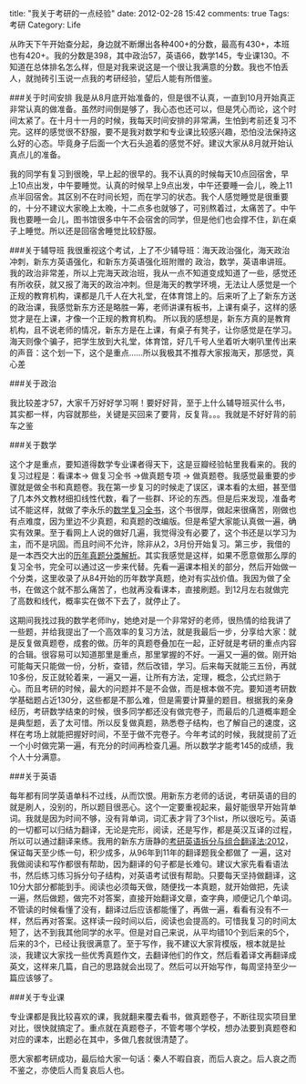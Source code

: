 title: "我关于考研的一点经验"
date: 2012-02-28 15:42
comments: true
Tags: 考研
Category: Life 


从昨天下午开始查分起，身边就不断爆出各种400+的分数，最高有430+，本班也有420+。我的分数是398，其中政治57，英语66，数学145，专业课130。不知道在总体排名怎么样，但是对我来说这是一个很让我满意的分数。我也不怕丢人，就抛砖引玉说一点我的考研经验，望后人能有所借鉴。

###关于时间安排
我是从8月底开始准备的，但是很不认真，一直到10月开始真正非常认真的做准备。虽然时间倒是够了，我心态也还可以，但是凭心而论，这个时间太紧了。在十月十一月的时候，我每天时间安排的非常满，生怕到考前还复习不完。这样的感觉很不舒服，要不是我对数学和专业课比较感兴趣，恐怕没法保持这么好的心态。毕竟身子后面一个大石头追着的感觉不好。建议大家从8月就开始认真点儿的准备。

我的同学有复习到很晚，早上起的很早的。我不认真的时候每天10点回宿舍，早上10点出发，中午要睡觉。认真的时候早上9点出发，中午还要睡一会儿，晚上11点半回宿舍。其区别不在时间长短，而在学习的状态。我个人感觉睡觉是很重要的，十分不建议大家晚上太晚，十二点多也就够了，可别熬着过，太痛苦了。中午我也要睡一会儿，图书馆很多中午不会宿舍的同学，但是他们也会撑不住，趴在桌子上睡觉。所以还是回宿舍睡觉比较舒服。

###关于辅导班
我很重视这个考试，上了不少辅导班：海天政治强化，海天政治冲刺，新东方英语强化，和新东方英语强化班附赠的 政治，数学，英语串讲班。我的政治非常差，所以上完海天政治班，我从一点不知道变成知道了一些，感觉还有所收获，就又报了海天的政治冲刺。但是海天的教学环境，无法让人感觉是一个正规的教育机构，课都是几千人在大礼堂，在体育馆上的。后来听了上了新东方送的政治课，我感觉新东方还是略胜一筹，老师讲课有板书，上课有桌子，这样的感觉才是在上课，才像一个正规的教育机构。
所以我的感想是，新东方真的是教育机构，且不说老师的情况，新东方是在上课，有桌子有凳子，让你感觉是在学习。海天则像个骗子，把学生放到大礼堂，体育馆，好几千号人坐着听大喇叭里传出来的声音：这个划一下，这个是重点……所以我极其不推荐大家报海天，那感觉，真心差

###关于政治

我比较差才57，大家千万好好学习啊！要好好背，至于上什么辅导班买什么书，其实都一样，内容就那些，关键是买回来了要背，反复背。。。我就是不好好背的前车之鉴

###关于数学

这个才是重点，要知道得数学专业课者得天下，这是豆瓣经验帖里我看来的。我的复习过程是：看课本-> 做复习全书 ->做真题专项 -> 做真题卷。我感觉最重要的步骤就是做全书和真题卷。我在第一步复习的时候走了误区，课本看的太细，甚至借了几本外文教材细扣线性代数，看了一些群、环论的东西。但是后来发现，准备考试不能这样，就做了李永乐的[数学复习全书](http://book.douban.com/subject/4398150/)，这个书很厚，做起来很痛苦，刚做也有点难度，因为里边不少真题，和真题的改编版。但是希望大家能认真做一遍，确实有效果。至于看网上人说的做好几遍，我觉得没有必要了，这个书还是以学习为主，而不是巩固。而且时间不允许，除非从2，3月份开始复习。第三步，我借的是一本西交大出的[历年真题分类解析](http://book.douban.com/subject/6394719/)。其实我感觉是这样，如果不愿意做那么厚的复习全书，完全可以通过这一步来代替。先看一遍课本相关的部分，然后开始做一个分类，这里收录了从84开始的历年数学真题，绝对有实战价值。我因为做了全书，在做这个就不那么痛苦了，也就再没看课本，直接刷题。到12月左右就做完了高数和线代，概率实在做不下去了，就停止了。

这期间我找过我的数学老师lhy，她绝对是一个非常好的老师，很热情的给我讲了一些题，并给我提出了一个高效率的复习方法，就是我最后一步，分享给大家：就是反复做真题卷，成套的做。历年的真题卷叠加在一起，正好就是考研的重点内容的合辑。很容易可以知道那里是重点，那里掌握的不好。一遍又一遍的做。刚开始可能每天只能做一份，分析，查错，然后改错，学习。后来每天就能三五份，再就10多份，反正就轮着来，一遍又一遍，让所有方法，定理，概念，公式烂熟于心。而且考研的时候，最大的问题并不是不会做，而是根本做不完。要知道考研数学基础题占近130分，这些都是不那么难，但是需要计算量的题目。根据我的亲身经历，考研数学结束的时候，很多同学都还没有做完卷子，而最后的几道概率题全是典型题，丢了太可惜。所以反复做真题，熟悉卷子结构，也了解自己的速度，这样在考场上就能把握好时间，不至于做不完卷子。今年考试的时候，我就提前了近一个小时做完第一遍，有充分的时间再检查几遍。所以数学才能考145的成绩，我个人十分满意。

###关于英语

每年都有同学英语单科不过线，从而饮恨。用新东方老师的话说，考研英语的目的就是刷人，没别的，所以题目很恶心。这个一定要重视起来，最好能很早开始背单词。我就是因为时间不够，没有背单词，词汇表才背了3个list，所以很吃亏。英语的一切都可以归结为翻译，无论是完形，阅读，还是写作，都是英汉互译的过程，所以可以通过翻译来练。我用的新东方唐静的[考研英语拆分与组合翻译法:2012](http://book.douban.com/subject/5991129/)，保证每天至少练一句，积少成多，从96年到11年的翻译题我全都做了 一遍，这对我做阅读和写作都很有帮助，因为翻译的句子都是长难句。建议大家先看看语法书，然后练习练习拆分句子结构，对英语考试很有帮助。只要每天坚持做翻译，这10分大部分都能到手。阅读也必须每天做，随便找一本真题，就开始做把，先读一遍，然后做题，做完不对答案，直接开始翻译文章，查字典，顺便记几个单词。不管读的时候看懂了没有，翻译过后应该都能懂了，再做一遍，看看有没有不一样，然后再对答案。这样读一段时间以后，阅读也会提高的。可惜我复习的时间太短了，达不到我其他同学的水平。但是对自己来说，从平均错10个到后来的5个，后来的3个，已经让我很满意了。至于写作，我不建议大家背模版，根本就是扯淡，我建议大家找一些优秀真题作文，去翻译他们的作文，然后看着译文再翻译成英文，这样来几篇，自己的思路就会出现了。然后可以开始写作，每周坚持至少一篇应该够了。

###关于专业课

专业课都是我比较喜欢的课，我就翻来覆去看书，做真题卷子，不断往现实项目里对比，很快就搞定了。重点就在真题卷子，不管考哪个学校，想办法要到真题卷和对应的课本，出题必在其中，多做几套就很清楚了。

愿大家都考研成功，最后给大家一句话：秦人不暇自哀，而后人哀之。后人哀之而不鉴之，亦使后人而复哀后人也。

